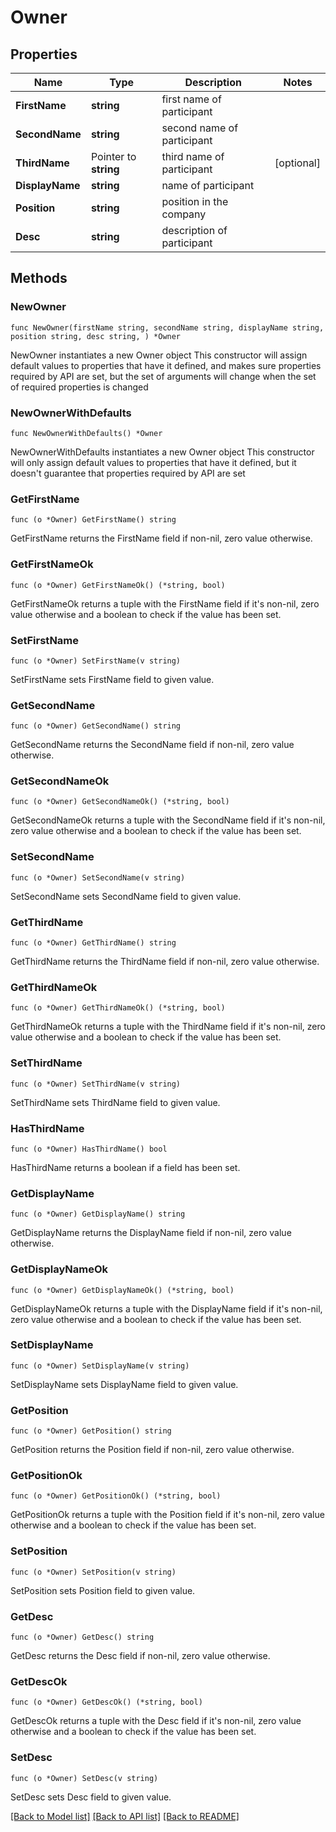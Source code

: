 # Owner

## Properties

Name | Type | Description | Notes
------------ | ------------- | ------------- | -------------
**FirstName** | **string** | first name of participant | 
**SecondName** | **string** | second name of participant | 
**ThirdName** | Pointer to **string** | third name of participant | [optional] 
**DisplayName** | **string** | name of participant | 
**Position** | **string** | position in the company | 
**Desc** | **string** | description of participant | 

## Methods

### NewOwner

`func NewOwner(firstName string, secondName string, displayName string, position string, desc string, ) *Owner`

NewOwner instantiates a new Owner object
This constructor will assign default values to properties that have it defined,
and makes sure properties required by API are set, but the set of arguments
will change when the set of required properties is changed

### NewOwnerWithDefaults

`func NewOwnerWithDefaults() *Owner`

NewOwnerWithDefaults instantiates a new Owner object
This constructor will only assign default values to properties that have it defined,
but it doesn't guarantee that properties required by API are set

### GetFirstName

`func (o *Owner) GetFirstName() string`

GetFirstName returns the FirstName field if non-nil, zero value otherwise.

### GetFirstNameOk

`func (o *Owner) GetFirstNameOk() (*string, bool)`

GetFirstNameOk returns a tuple with the FirstName field if it's non-nil, zero value otherwise
and a boolean to check if the value has been set.

### SetFirstName

`func (o *Owner) SetFirstName(v string)`

SetFirstName sets FirstName field to given value.


### GetSecondName

`func (o *Owner) GetSecondName() string`

GetSecondName returns the SecondName field if non-nil, zero value otherwise.

### GetSecondNameOk

`func (o *Owner) GetSecondNameOk() (*string, bool)`

GetSecondNameOk returns a tuple with the SecondName field if it's non-nil, zero value otherwise
and a boolean to check if the value has been set.

### SetSecondName

`func (o *Owner) SetSecondName(v string)`

SetSecondName sets SecondName field to given value.


### GetThirdName

`func (o *Owner) GetThirdName() string`

GetThirdName returns the ThirdName field if non-nil, zero value otherwise.

### GetThirdNameOk

`func (o *Owner) GetThirdNameOk() (*string, bool)`

GetThirdNameOk returns a tuple with the ThirdName field if it's non-nil, zero value otherwise
and a boolean to check if the value has been set.

### SetThirdName

`func (o *Owner) SetThirdName(v string)`

SetThirdName sets ThirdName field to given value.

### HasThirdName

`func (o *Owner) HasThirdName() bool`

HasThirdName returns a boolean if a field has been set.

### GetDisplayName

`func (o *Owner) GetDisplayName() string`

GetDisplayName returns the DisplayName field if non-nil, zero value otherwise.

### GetDisplayNameOk

`func (o *Owner) GetDisplayNameOk() (*string, bool)`

GetDisplayNameOk returns a tuple with the DisplayName field if it's non-nil, zero value otherwise
and a boolean to check if the value has been set.

### SetDisplayName

`func (o *Owner) SetDisplayName(v string)`

SetDisplayName sets DisplayName field to given value.


### GetPosition

`func (o *Owner) GetPosition() string`

GetPosition returns the Position field if non-nil, zero value otherwise.

### GetPositionOk

`func (o *Owner) GetPositionOk() (*string, bool)`

GetPositionOk returns a tuple with the Position field if it's non-nil, zero value otherwise
and a boolean to check if the value has been set.

### SetPosition

`func (o *Owner) SetPosition(v string)`

SetPosition sets Position field to given value.


### GetDesc

`func (o *Owner) GetDesc() string`

GetDesc returns the Desc field if non-nil, zero value otherwise.

### GetDescOk

`func (o *Owner) GetDescOk() (*string, bool)`

GetDescOk returns a tuple with the Desc field if it's non-nil, zero value otherwise
and a boolean to check if the value has been set.

### SetDesc

`func (o *Owner) SetDesc(v string)`

SetDesc sets Desc field to given value.



[[Back to Model list]](../README.md#documentation-for-models) [[Back to API list]](../README.md#documentation-for-api-endpoints) [[Back to README]](../README.md)


